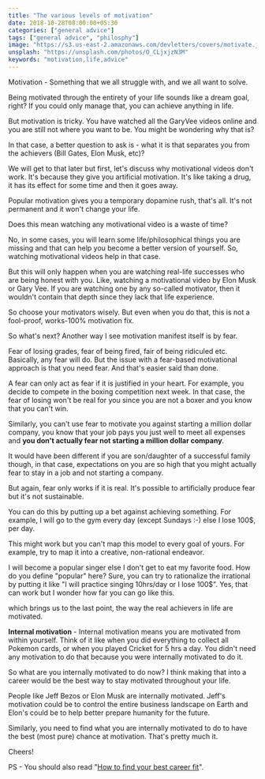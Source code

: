 ```yaml
---
title: "The various levels of motivation"
date: 2018-10-28T08:00:00+05:30
categories: ["general advice"]
tags: ["general advice", "philosphy"]
image: "https://s3.us-east-2.amazonaws.com/devletters/covers/motivate.jpg"
unsplash: "https://unsplash.com/photos/O_CLjxjzN3M"
keywords: "motivation,life,advice"
---
```


Motivation - Something that we all struggle with, and we all want to solve.

Being motivated through the entirety of your life sounds like a dream goal, right? If you could only manage that, you can achieve anything in life.

But motivation is tricky. You have watched all the GaryVee videos online and you are still not where you want to be. You might be wondering why that is?

In that case, a better question to ask is - what it is that separates you from the achievers (Bill Gates, Elon Musk, etc)?

We will get to that later but first, let's discuss why motivational videos don't work. It's because they give you artificial motivation. It's like taking a drug, it has its effect for some time and then it goes away.

Popular motivation gives you a temporary dopamine rush, that's all. It's not permanent and it won't change your life.

Does this mean watching any motivational video is a waste of time?

No, in some cases, you will learn some life/philosophical things you are missing and that can help you become a better version of yourself. So, watching motivational videos help in that case.

But this will only happen when you are watching real-life successes who are being honest with you. Like, watching a motivational video by Elon Musk or Gary Vee. If you are watching one by any so-called motivator, then it wouldn't contain that depth since they lack that life experience.

So choose your motivators wisely. But even when you do that, this is not a fool-proof, works-100% motivation fix.

So what's next? Another way I see motivation manifest itself is by fear. 

Fear of losing grades, fear of being fired, fair of being ridiculed etc. Basically, any fear will do. But the issue with a fear-based motivational approach is that you need fear. And that's easier said than done.

A fear can only act as fear if it is justified in your heart. For example, you decide to compete in the boxing competition next week. In that case, the fear of losing won't be real for you since you are not a boxer and you know that you can't win.

Similarly, you can't use fear to motivate you against starting a million dollar company, you know that your job pays you just well to meet all expenses and **you don't actually fear not starting a million dollar company**.

It would have been different if you are son/daughter of a successful family though, in that case, expectations on you are so high that you might actually fear to stay in a job and not starting a company.

But again, fear only works if it is real. It's possible to artificially produce fear but it's not sustainable. 

You can do this by putting up a bet against achieving something. For example, I will go to the gym every day (except Sundays :-) else I lose 100$, per day.

This might work but you can't map this model to every goal of yours. For example, try to map it into a creative, non-rational endeavor. 

I will become a popular singer else I don't get to eat my favorite food. How do you define "popular" here? Sure, you can try to rationalize the irrational by putting it like "I will practice singing 10hrs/day or I lose 100$". Yes, that can work but I wonder how far you can go like this.

which brings us to the last point, the way the real achievers in life are motivated.

**Internal motivation** - Internal motivation means you are motivated from within yourself. Think of it like when you did everything to collect all Pokemon cards, or when you played Cricket for 5 hrs a day. You didn't need any motivation to do that because you were internally motivated to do it.

So what are you internally motivated to do now? I think making that into a career would be the best way to stay motivated throughout your life.

People like Jeff Bezos or Elon Musk are internally motivated. Jeff's motivation could be to control the entire business landscape on Earth and Elon's could be to help better prepare humanity for the future.

Similarly, you need to find what you are internally motivated to do to have the best (most pure) chance at motivation. That's pretty much it.

Cheers!

PS - You should also read "[How to find your best career fit](https://devletters.com/letters/choosing-your-career/)".
